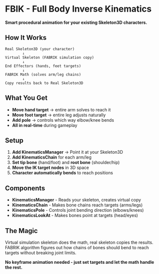 # FBIK - Full Body Inverse Kinematics

**Smart procedural animation for your existing Skeleton3D characters.**

## How It Works

```
Real Skeleton3D (your character) 
        ↓
Virtual Skeleton (FABRIK simulation copy)
        ↓
End Effectors (hands, feet targets)
        ↓
FABRIK Math (solves arm/leg chains)
        ↓
Copy results back to Real Skeleton3D
```

## What You Get

- **Move hand target** → entire arm solves to reach it
- **Move foot target** → entire leg adjusts naturally  
- **Add pole** → controls which way elbow/knee bends
- **All in real-time** during gameplay

## Setup

1. **Add KinematicsManager** → Point it at your Skeleton3D
2. **Add KinematicsChain** for each arm/leg
3. **Set tip bone** (hand/foot) and **root bone** (shoulder/hip)
4. **Move the IK target nodes** in 3D space
5. **Character automatically bends** to reach positions

## Components

- **KinematicsManager** - Reads your skeleton, creates virtual copy
- **KinematicsChain** - Makes bone chains reach targets (arms/legs)
- **KinematicsPole** - Controls joint bending direction (elbows/knees)
- **KinematicsLookAt** - Makes bones point at targets (head/eyes)

## The Magic

Virtual simulation skeleton does the math, real skeleton copies the results. FABRIK algorithm figures out how chains of bones should bend to reach targets without breaking joint limits.

**No keyframe animation needed - just set targets and let the math handle the rest.**